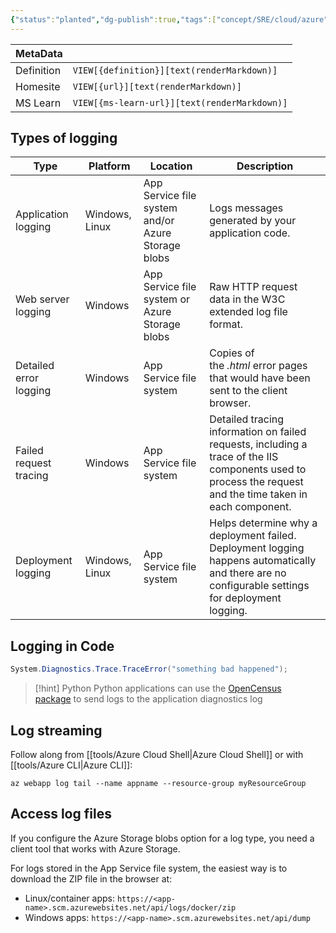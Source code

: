 ```yaml
---
{"status":"planted","dg-publish":true,"tags":["concept/SRE/cloud/azure"],"creation_date":"2024-05-05 09:52","definition":"undefined","ms-learn-url":"https://learn.microsoft.com/en-us/training/modules/configure-web-app-settings/5-enable-diagnostic-logging","url":"undefined","permalink":"/concepts/azure-web-app-diagnostic-logging/","dgPassFrontmatter":true}
---
```



| MetaData   |                                              |
| ---------- | -------------------------------------------- |
| Definition | `VIEW[{definition}][text(renderMarkdown)]`   |
| Homesite   | `VIEW[{url}][text(renderMarkdown)]`          |
| MS Learn   | `VIEW[{ms-learn-url}][text(renderMarkdown)]` |

## Types of logging

| Type                   | Platform       | Location                                           | Description                                                                                                                                                 |
| ---------------------- | -------------- | -------------------------------------------------- | ----------------------------------------------------------------------------------------------------------------------------------------------------------- |
| Application logging    | Windows, Linux | App Service file system and/or Azure Storage blobs | Logs messages generated by your application code.                                                                                                           |
| Web server logging     | Windows        | App Service file system or Azure Storage blobs     | Raw HTTP request data in the W3C extended log file format.                                                                                                  |
| Detailed error logging | Windows        | App Service file system                            | Copies of the _.html_ error pages that would have been sent to the client browser.                                                                          |
| Failed request tracing | Windows        | App Service file system                            | Detailed tracing information on failed requests, including a trace of the IIS components used to process the request and the time taken in each component.  |
| Deployment logging     | Windows, Linux | App Service file system                            | Helps determine why a deployment failed. Deployment logging happens automatically and there are no configurable settings for deployment logging.            |

## Logging in Code

```csharp
System.Diagnostics.Trace.TraceError("something bad happened");
```


> [!hint] Python
> Python applications can use the [OpenCensus package](https://learn.microsoft.com/en-us/azure/azure-monitor/app/opencensus-python) to send logs to the application diagnostics log

## Log streaming

Follow along from [[tools/Azure Cloud Shell\|Azure Cloud Shell]] or with [[tools/Azure CLI\|Azure CLI]]:
```shell
az webapp log tail --name appname --resource-group myResourceGroup
```

## Access log files

If you configure the Azure Storage blobs option for a log type, you need a client tool that works with Azure Storage.

For logs stored in the App Service file system, the easiest way is to download the ZIP file in the browser at:

- Linux/container apps: `https://<app-name>.scm.azurewebsites.net/api/logs/docker/zip`
- Windows apps: `https://<app-name>.scm.azurewebsites.net/api/dump`